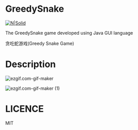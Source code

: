 # GreedySnake

[![N|Solid](https://cldup.com/dTxpPi9lDf.thumb.png)](https://www.travis-ci.com/LIU-HONGYANG/GreedySnake.svg?branch=main)

The GreedySnake game developed using Java GUI language


贪吃蛇游戏(Greedy Snake Game)

# Description


![ezgif.com-gif-maker](https://tva1.sinaimg.cn/large/0081Kckwgy1gkam4gpaprg30go0d740z.gif)


![ezgif.com-gif-maker (1)](https://tva1.sinaimg.cn/large/0081Kckwgy1gkam7zmosng30go0d7q5g.gif)


# LICENCE

MIT
